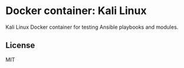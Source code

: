 # Docker container: Kali Linux

Kali Linux Docker container for testing Ansible playbooks and modules.

## License

MIT
